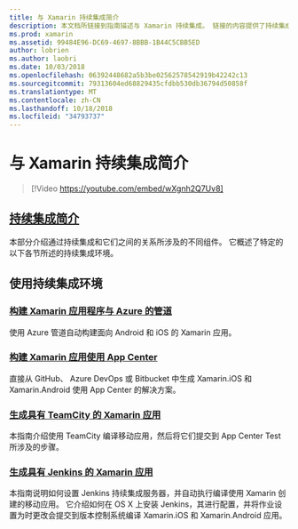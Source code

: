 ```yaml
---
title: 与 Xamarin 持续集成简介
description: 本文档所链接到指南描述与 Xamarin 持续集成。 链接的内容提供了持续集成的概述，并讨论了应用中心的生成、 TeamCity 和 Jenkins。
ms.prod: xamarin
ms.assetid: 99484E96-DC69-4697-8BBB-1B44C5CBB5ED
author: lobrien
ms.author: laobri
ms.date: 10/03/2018
ms.openlocfilehash: 06392448682a5b3be02562578542919b42242c13
ms.sourcegitcommit: 79313604ed68829435cfdbb530db36794d50858f
ms.translationtype: MT
ms.contentlocale: zh-CN
ms.lasthandoff: 10/18/2018
ms.locfileid: "34793737"
---
```

# <a name="introduction-to-continuous-integration-with-xamarin"></a>与 Xamarin 持续集成简介

> [!Video https://youtube.com/embed/wXgnh2Q7Uv8]

## <a name="introduction-to-continuous-integrationtoolsciintro-to-cimd"></a>[持续集成简介](~/tools/ci/intro-to-ci.md)

本部分介绍通过持续集成和它们之间的关系所涉及的不同组件。 它概述了特定的以下各节所述的持续集成环境。

## <a name="working-with-continuous-integration-environments"></a>使用持续集成环境

### <a name="build-xamarin-apps-with-azure-pipelineshttpsdocsmicrosoftcomazuredevopspipelineslanguagesxamarin"></a>[构建 Xamarin 应用程序与 Azure 的管道](https://docs.microsoft.com/azure/devops/pipelines/languages/xamarin/)

使用 Azure 管道自动构建面向 Android 和 iOS 的 Xamarin 应用。

### <a name="build-xamarin-apps-using-app-centerhttpsdocsmicrosoftcomappcenterbuildxamarin"></a>[构建 Xamarin 应用使用 App Center](https://docs.microsoft.com/appcenter/build/xamarin/)

直接从 GitHub、 Azure DevOps 或 Bitbucket 中生成 Xamarin.iOS 和 Xamarin.Android 使用 App Center 的解决方案。

### <a name="build-xamarin-apps-with-teamcitytoolsciteamcitymd"></a>[生成具有 TeamCity 的 Xamarin 应用](~/tools/ci/teamcity.md)

本指南介绍使用 TeamCity 编译移动应用，然后将它们提交到 App Center Test 所涉及的步骤。

### <a name="build-xamarin-apps-with-jenkinstoolscijenkins-walkthroughmd"></a>[生成具有 Jenkins 的 Xamarin 应用](~/tools/ci/jenkins-walkthrough.md)

本指南说明如何设置 Jenkins 持续集成服务器，并自动执行编译使用 Xamarin 创建的移动应用。 它介绍如何在 OS X 上安装 Jenkins，其进行配置，并将作业设置为时更改会提交到版本控制系统编译 Xamarin.iOS 和 Xamarin.Android 应用。
